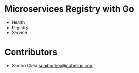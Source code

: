 # Microservices Registry with Go

- Health
- Registry
- Service

# Contributors

- Sambo Chea <sombochea@cubetiqs.com>
